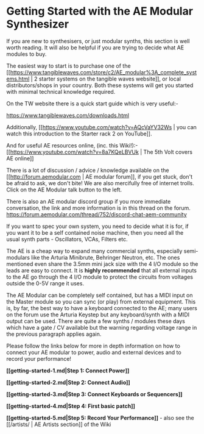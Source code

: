 # Getting Started with the AE Modular Synthesizer

If you are new to synthesisers, or just modular synths, this section is well worth reading. It will also be helpful if you are trying to decide what AE modules to buy. 

The easiest way to start is to purchase one of the [[https://www.tangiblewaves.com/store/c2/AE_modular%3A_complete_systems.html | 2 starter systems on the tangible waves website]], or local distributors/shops in your country. Both these systems will get you started with minimal technical knowledge required. 

On the TW website there is a quick start guide which is very useful:-

https://www.tangiblewaves.com/downloads.html

Additionally, [[https://www.youtube.com/watch?v=AQcVaYV32Ws | you can watch this introduction to the Starter rack 2 on YouTube]]. 

And for useful AE resources online, (inc. this Wiki!):- [[https://www.youtube.com/watch?v=8a7KQeLBVUk | The 5th Volt covers AE online]]

There is a lot of discussion / advice / knowledge available on the [[http://forum.aemodular.com | AE modular forum]], if you get stuck, don't be afraid to ask, we don't bite!  We are also mercifully free of internet trolls. Click on the AE Modular talk button to the left.

There is also an AE modular discord group if you more immediate conversation, the link and more information is in this thread on the forum.  https://forum.aemodular.com/thread/752/discord-chat-aem-community

If you want to spec your own system, you need to decide what it is for, if you want it to be a self contained noise machine, then you need all the usual synth parts - Oscillators, VCAs, Filters etc.

The AE is a cheap way to expand many commercial synths, especially semi-modulars like the Arturia Minibrute, Behringer Neutron, etc. The ones mentioned even share the 3.5mm mini jack size with the 4 I/O module so the leads are easy to connect. It is **highly recommended** that all external inputs to the AE go through the 4 I/O module to protect the circuits from voltages outside the 0-5V range it uses.

The AE Modular can be completely self contained, but has a MIDI input on the Master module so you can sync (or play) from external equipment. This is, by far, the best way to have a keyboard connected to the AE; many users on the forum use the Arturia Keystep but any keyboard/synth with a MIDI output can be used. There are quite a few synths / modules these days which have a gate / CV available but the warning regarding voltage range in the previous paragraph applies again.

Please follow the links below for more in depth information on how to connect your AE modular to power, audio and external devices and to record your performance!

**[[getting-started-1.md|Step 1: Connect Power]]**

**[[getting-started-2.md|Step 2: Connect Audio]]**

**[[getting-started-3.md|Step 3: Connect Keyboards or Sequencers]]**

**[[getting-started-4.md|Step 4: First basic patch]]**

**[[getting-started-5.md|Step 5: Record Your Performance]]** - also see the [[/artists/ | AE Artists section]] of the Wiki
